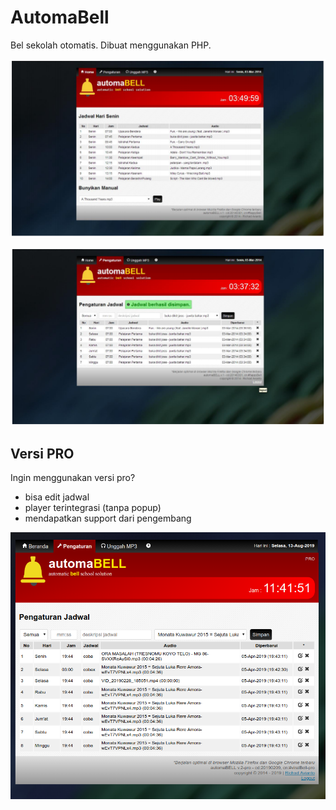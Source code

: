 # AutomaBell
Bel sekolah otomatis. Dibuat menggunakan PHP.

![screenshot](https://github.com/aviantorichad/AutomaBell/blob/master/img/ss-home.png)

![screenshot](https://github.com/aviantorichad/AutomaBell/blob/master/img/ss-jadwal.png)


## Versi PRO
Ingin menggunakan versi pro?
+ bisa edit jadwal
+ player terintegrasi (tanpa popup)
+ mendapatkan support dari pengembang

![screenshot](https://github.com/aviantorichad/AutomaBell/blob/master/img/ss-automabell-pro.png)
